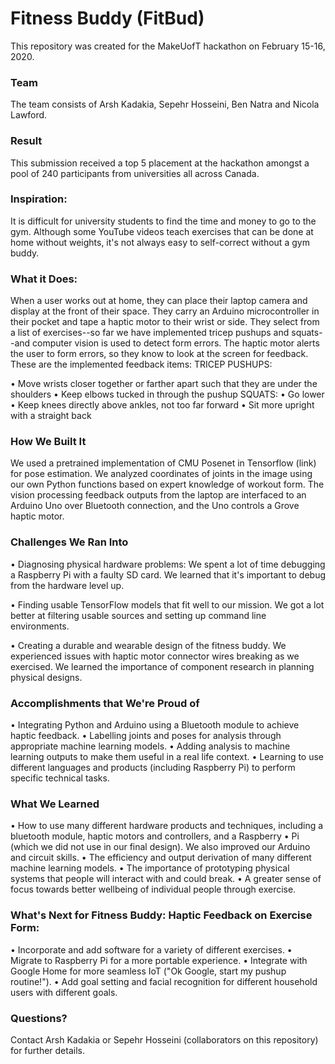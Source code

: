 # Fitness Buddy (FitBud)
This repository was created for the MakeUofT hackathon on February 15-16, 2020. 

### Team

The team consists of Arsh Kadakia, Sepehr Hosseini, Ben Natra and Nicola Lawford.

### Result

This submission received a top 5 placement at the hackathon amongst a pool of 240 participants from universities all across Canada.

### Inspiration:

It is difficult for university students to find the time and money to go to the gym. Although some YouTube videos teach exercises that can be done at home without weights, it's not always easy to self-correct without a gym buddy.

### What it Does:

When a user works out at home, they can place their laptop camera and display at the front of their space. They carry an Arduino microcontroller in their pocket and tape a haptic motor to their wrist or side. They select from a list of exercises--so far we have implemented tricep pushups and squats--and computer vision is used to detect form errors. The haptic motor alerts the user to form errors, so they know to look at the screen for feedback. These are the implemented feedback items: TRICEP PUSHUPS:

• Move wrists closer together or farther apart such that they are under the shoulders
• Keep elbows tucked in through the pushup SQUATS:
• Go lower
• Keep knees directly above ankles, not too far forward
• Sit more upright with a straight back
 
### How We Built It

We used a pretrained implementation of CMU Posenet in Tensorflow (link) for pose estimation. We analyzed coordinates of joints in the image using our own Python functions based on expert knowledge of workout form. The vision processing feedback outputs from the laptop are interfaced to an Arduino Uno over Bluetooth connection, and the Uno controls a Grove haptic motor.

### Challenges We Ran Into

• Diagnosing physical hardware problems: We spent a lot of time debugging a Raspberry Pi with a faulty SD card. We learned that it's important to debug from the hardware level up.

• Finding usable TensorFlow models that fit well to our mission. We got a lot better at filtering usable sources and setting up command line environments.

• Creating a durable and wearable design of the fitness buddy. We experienced issues with haptic motor connector wires breaking as we exercised. We learned the importance of component research in planning physical designs.

### Accomplishments that We're Proud of

• Integrating Python and Arduino using a Bluetooth module to achieve haptic feedback.
• Labelling joints and poses for analysis through appropriate machine learning models.
• Adding analysis to machine learning outputs to make them useful in a real life context.
• Learning to use different languages and products (including Raspberry Pi) to perform specific technical tasks.

### What We Learned

• How to use many different hardware products and techniques, including a bluetooth module, haptic motors and controllers, and a Raspberry • Pi (which we did not use in our final design). We also improved our Arduino and circuit skills.
• The efficiency and output derivation of many different machine learning models.
• The importance of prototyping physical systems that people will interact with and could break.
• A greater sense of focus towards better wellbeing of individual people through exercise.

### What's Next for Fitness Buddy: Haptic Feedback on Exercise Form:

• Incorporate and add software for a variety of different exercises.
• Migrate to Raspberry Pi for a more portable experience.
• Integrate with Google Home for more seamless IoT ("Ok Google, start my pushup routine!").
• Add goal setting and facial recognition for different household users with different goals.

### Questions?

Contact Arsh Kadakia or Sepehr Hosseini (collaborators on this repository) for further details.
